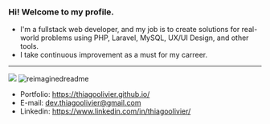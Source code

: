 ### Hi! Welcome to my profile.

- I'm a fullstack web developer, and my job is to create solutions for real-world problems using PHP, Laravel, MySQL, UX/UI Design, and other tools.
- I take continuous improvement as a must for my carreer.
---
<img src="https://skillicons.dev/icons?i=php,laravel,mysql,mongodb,vuejs,docker,git,ubuntu,figma&theme=light" />
<img src="https://myreadme.vercel.app/api/embed/thiagoolivier?panels=userstatistics,commitgraph" alt="reimaginedreadme" />

- Portfolio: https://thiagoolivier.github.io/
- E-mail: dev.thiagoolivier@gmail.com
- Linkedin: https://www.linkedin.com/in/thiagoolivier/

